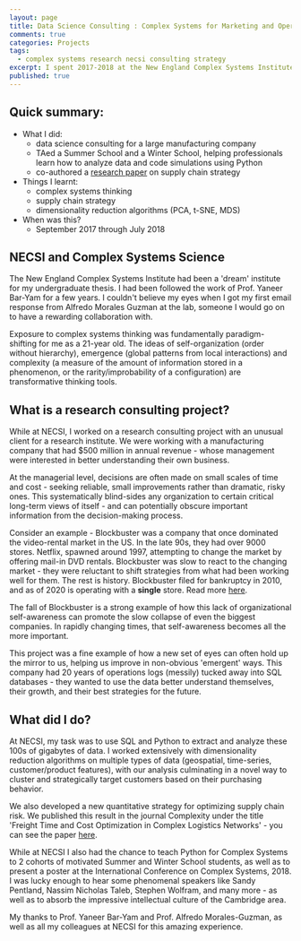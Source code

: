 ```yaml
---
layout: page
title: Data Science Consulting : Complex Systems for Marketing and Operations
comments: true
categories: Projects
tags:
  - complex systems research necsi consulting strategy
excerpt: I spent 2017-2018 at the New England Complex Systems Institute working on data science for business strategy...
published: true
---
```


## Quick summary:

- What I did:
    - data science consulting for a large manufacturing company
    - TAed a Summer School and a Winter School, helping professionals learn how to analyze data and code simulations using Python
    - co-authored a [research paper](https://www.hindawi.com/journals/complexity/2020/2189275/) on supply chain strategy
- Things I learnt:
    - complex systems thinking
    - supply chain strategy
    - dimensionality reduction algorithms (PCA, t-SNE, MDS)
- When was this?
    - September 2017 through July 2018

## NECSI and Complex Systems Science

The New England Complex Systems Institute had been a 'dream' institute for my undergraduate thesis. I had been followed the work of Prof. Yaneer Bar-Yam for a few years. I couldn't believe my eyes when I got my first email response from Alfredo Morales Guzman at the lab, someone I would go on to have a rewarding collaboration with.

Exposure to complex systems thinking was fundamentally paradigm-shifting for me as a 21-year old. The ideas of self-organization (order without hierarchy), emergence (global patterns from local interactions) and complexity (a measure of the amount of information stored in a phenomenon, or the rarity/improbability of a configuration) are transformative thinking tools.

## What is a research consulting project?

While at NECSI, I worked on a research consulting project with an unusual client for a research institute. We were working with a manufacturing company that had $500 million in annual revenue - whose management were interested in better understanding their own business.

At the managerial level, decisions are often made on small scales of time and cost - seeking reliable, small improvements rather than dramatic, risky ones. This systematically blind-sides any organization to certain critical long-term views of itself - and can potentially obscure important information from the decision-making process.

Consider an example - Blockbuster was a company that once dominated the video-rental market in the US. In the late 90s, they had over 9000 stores. Netflix, spawned around 1997, attempting to change the market by offering mail-in DVD rentals. Blockbuster was slow to react to the changing market - they were reluctant to shift strategies from what had been working well for them. The rest is history. Blockbuster filed for bankruptcy in 2010, and as of 2020 is operating with a **single** store. Read more [here](https://www.businessinsider.com/the-rise-and-fall-of-blockbuster-video-streaming-2020-1).

The fall of Blockbuster is a strong example of how this lack of organizational self-awareness can promote the slow collapse of even the biggest companies. In rapidly changing times, that self-awareness becomes all the more important.

This project was a fine example of how a new set of eyes can often hold up the mirror to us, helping us improve in non-obvious 'emergent' ways. This company had 20 years of operations logs (messily) tucked away into SQL databases - they wanted to use the data better understand themselves, their growth, and their best strategies for the future.

## What did I do?

At NECSI, my task was to use SQL and Python to extract and analyze these 100s of gigabytes of data. I worked extensively with dimensionality reduction algorithms on multiple types of data (geospatial, time-series, customer/product features), with our analysis culminating in a novel way to cluster and strategically target customers based on their purchasing behavior.

We also developed a new quantitative strategy for optimizing supply chain risk. We published this result in the journal Complexity under the title 'Freight Time and Cost Optimization in Complex Logistics Networks' - you can see the paper [here](https://www.hindawi.com/journals/complexity/2020/2189275/).

While at NECSI I also had the chance to teach Python for Complex Systems to 2 cohorts of motivated Summer and Winter School students, as well as to present a poster at the International Conference on Complex Systems, 2018. I was lucky enough to hear some phenomenal speakers like Sandy Pentland, Nassim Nicholas Taleb, Stephen Wolfram, and many more - as well as to absorb the impressive intellectual culture of the Cambridge area.

My thanks to Prof. Yaneer Bar-Yam and Prof. Alfredo Morales-Guzman, as well as all my colleagues at NECSI for this amazing experience.
